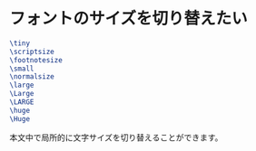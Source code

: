 # フォントのサイズを切り替えたい

```latex
\tiny
\scriptsize
\footnotesize
\small
\normalsize
\large
\Large
\LARGE
\huge
\Huge
```

本文中で局所的に文字サイズを切り替えることができます。

